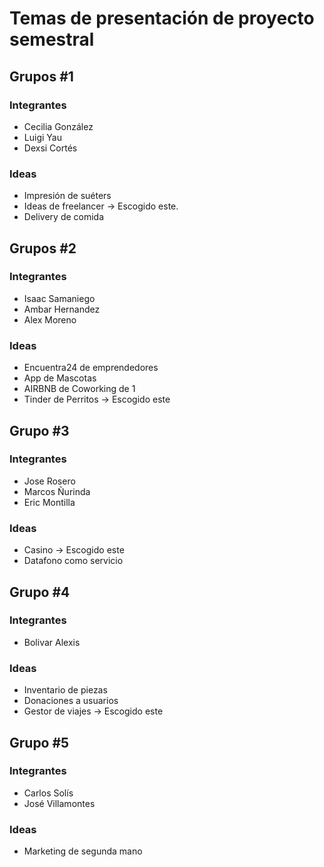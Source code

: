 # Temas de presentación de proyecto semestral

## Grupos #1

### Integrantes
- Cecilia González
- Luigi Yau
- Dexsi Cortés

### Ideas
- Impresión de suéters
- Ideas de freelancer -> Escogido este.
- Delivery de comida 

## Grupos #2

### Integrantes
- Isaac Samaniego
- Ambar Hernandez
- Alex Moreno

### Ideas
- Encuentra24 de emprendedores
- App de Mascotas
- AIRBNB de Coworking de 1
- Tinder de Perritos -> Escogido este

## Grupo #3

### Integrantes
- Jose Rosero
- Marcos Ñurinda
- Eric Montilla

### Ideas
- Casino -> Escogido este
- Datafono como servicio

## Grupo #4

### Integrantes
- Bolivar Alexis

### Ideas
- Inventario de piezas
- Donaciones a usuarios
- Gestor de viajes -> Escogido este

## Grupo #5

### Integrantes
- Carlos Solís
- José Villamontes

### Ideas
- Marketing de segunda mano
